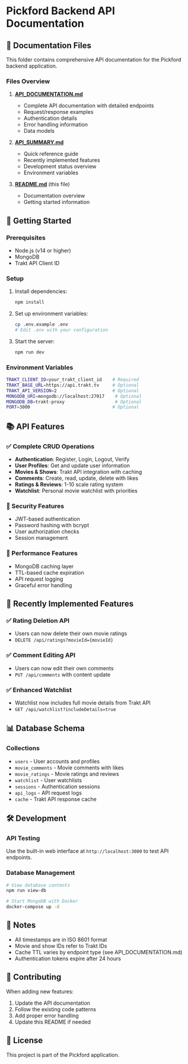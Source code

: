 # Pickford Backend API Documentation

## 📁 Documentation Files

This folder contains comprehensive API documentation for the Pickford backend application.

### Files Overview

1. **[API_DOCUMENTATION.md](./API_DOCUMENTATION.md)**
   - Complete API documentation with detailed endpoints
   - Request/response examples
   - Authentication details
   - Error handling information
   - Data models

2. **[API_SUMMARY.md](./API_SUMMARY.md)**
   - Quick reference guide
   - Recently implemented features
   - Development status overview
   - Environment variables

3. **[README.md](./README.md)** (this file)
   - Documentation overview
   - Getting started information

## 🚀 Getting Started

### Prerequisites
- Node.js (v14 or higher)
- MongoDB
- Trakt API Client ID

### Setup
1. Install dependencies:
   ```bash
   npm install
   ```

2. Set up environment variables:
   ```bash
   cp .env.example .env
   # Edit .env with your configuration
   ```

3. Start the server:
   ```bash
   npm run dev
   ```

### Environment Variables
```bash
TRAKT_CLIENT_ID=your_trakt_client_id    # Required
TRAKT_BASE_URL=https://api.trakt.tv     # Optional
TRAKT_API_VERSION=2                     # Optional
MONGODB_URI=mongodb://localhost:27017    # Optional
MONGODB_DB=trakt-proxy                   # Optional
PORT=3000                               # Optional
```

## 📚 API Features

### ✅ Complete CRUD Operations
- **Authentication**: Register, Login, Logout, Verify
- **User Profiles**: Get and update user information
- **Movies & Shows**: Trakt API integration with caching
- **Comments**: Create, read, update, delete with likes
- **Ratings & Reviews**: 1-10 scale rating system
- **Watchlist**: Personal movie watchlist with priorities

### 🔐 Security Features
- JWT-based authentication
- Password hashing with bcrypt
- User authorization checks
- Session management

### 🎯 Performance Features
- MongoDB caching layer
- TTL-based cache expiration
- API request logging
- Graceful error handling

## 🔄 Recently Implemented Features

### ✅ Rating Deletion API
- Users can now delete their own movie ratings
- `DELETE /api/ratings?movieId={movieId}`

### ✅ Comment Editing API
- Users can now edit their own comments
- `PUT /api/comments` with content update

### ✅ Enhanced Watchlist
- Watchlist now includes full movie details from Trakt API
- `GET /api/watchlist?includeDetails=true`

## 📊 Database Schema

### Collections
- `users` - User accounts and profiles
- `movie_comments` - Movie comments with likes
- `movie_ratings` - Movie ratings and reviews
- `watchlist` - User watchlists
- `sessions` - Authentication sessions
- `api_logs` - API request logs
- `cache` - Trakt API response cache

## 🛠 Development

### API Testing
Use the built-in web interface at `http://localhost:3000` to test API endpoints.

### Database Management
```bash
# View database contents
npm run view-db

# Start MongoDB with Docker
docker-compose up -d
```

## 📝 Notes

- All timestamps are in ISO 8601 format
- Movie and show IDs refer to Trakt IDs
- Cache TTL varies by endpoint type (see API_DOCUMENTATION.md)
- Authentication tokens expire after 24 hours

## 🤝 Contributing

When adding new features:
1. Update the API documentation
2. Follow the existing code patterns
3. Add proper error handling
4. Update this README if needed

## 📄 License

This project is part of the Pickford application.